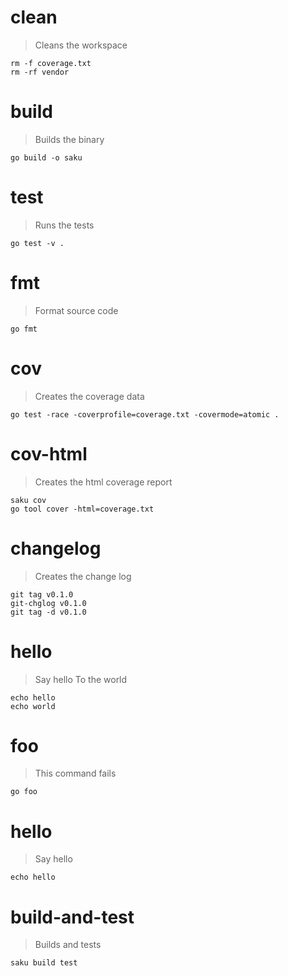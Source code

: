 # clean
> Cleans the workspace

    rm -f coverage.txt
    rm -rf vendor

# build
> Builds the binary

    go build -o saku

# test
> Runs the tests

    go test -v .

# fmt
> Format source code

    go fmt

# cov
> Creates the coverage data

    go test -race -coverprofile=coverage.txt -covermode=atomic .

# cov-html
> Creates the html coverage report

    saku cov
    go tool cover -html=coverage.txt

# changelog
> Creates the change log

    git tag v0.1.0
    git-chglog v0.1.0
    git tag -d v0.1.0

# hello
> Say hello
> To the world

    echo hello
    echo world

# foo
> This command fails

    go foo

# hello
> Say hello

    echo hello

# build-and-test
> Builds and tests

    saku build test
